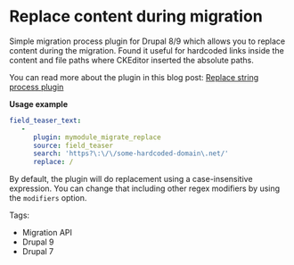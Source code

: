 # Replace content during migration

Simple migration process plugin for Drupal 8/9 which allows you to replace content during the migration.
Found it useful for hardcoded links inside the content and file paths where CKEditor
inserted the absolute paths.

You can read more about the plugin in this blog post: [Replace string process plugin](http://borutpiletic.com/article/replace-string-process-plugin-migrate-api)

**Usage example**

```yml
field_teaser_text:
   -
      plugin: mymodule_migrate_replace
      source: field_teaser
      search: 'https?\:\/\/some-hardcoded-domain\.net/'
      replace: /
```
By default, the plugin will do replacement using a case-insensitive expression.
You can change that including other regex modifiers by using the `modifiers` option.

Tags:
- Migration API
- Drupal 9
- Drupal 7
